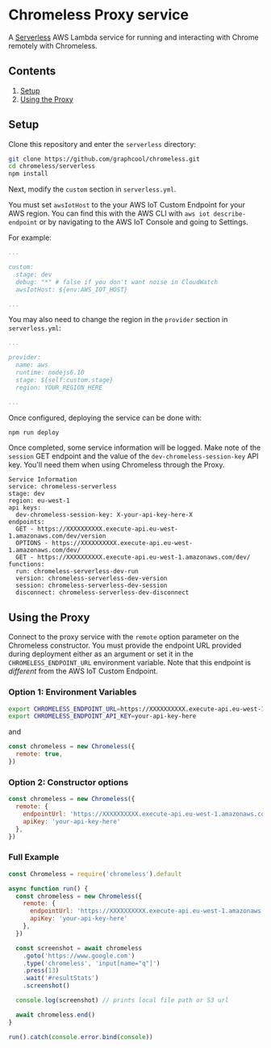 # Chromeless Proxy service

A [Serverless](https://serverless.com/) AWS Lambda service for running and interacting with Chrome remotely with Chromeless.


## Contents
1. [Setup](#setup)
1. [Using the Proxy](#using-the-proxy)

## Setup

Clone this repository and enter the `serverless` directory:

```bash
git clone https://github.com/graphcool/chromeless.git
cd chromeless/serverless
npm install
```

Next, modify the `custom` section in `serverless.yml`.

You must set `awsIotHost` to the your AWS IoT Custom Endpoint for your AWS region. You can find this with the AWS CLI with `aws iot describe-endpoint` or by navigating to the AWS IoT Console and going to Settings.

For example:

```yaml
...

custom:
  stage: dev
  debug: "*" # false if you don't want noise in CloudWatch
  awsIotHost: ${env:AWS_IOT_HOST}

...
```

You may also need to change the region in the `provider` section in `serverless.yml`:


```yaml
...

provider:
  name: aws
  runtime: nodejs6.10
  stage: ${self:custom.stage}
  region: YOUR_REGION_HERE

...
```

Once configured, deploying the service can be done with:

```bash
npm run deploy
```

Once completed, some service information will be logged. Make note of the `session` GET endpoint and the value of the `dev-chromeless-session-key` API key. You'll need them when using Chromeless through the Proxy.

```log
Service Information
service: chromeless-serverless
stage: dev
region: eu-west-1
api keys:
  dev-chromeless-session-key: X-your-api-key-here-X
endpoints:
  GET - https://XXXXXXXXXX.execute-api.eu-west-1.amazonaws.com/dev/version
  OPTIONS - https://XXXXXXXXXX.execute-api.eu-west-1.amazonaws.com/dev/
  GET - https://XXXXXXXXXX.execute-api.eu-west-1.amazonaws.com/dev/
functions:
  run: chromeless-serverless-dev-run
  version: chromeless-serverless-dev-version
  session: chromeless-serverless-dev-session
  disconnect: chromeless-serverless-dev-disconnect
```


## Using the Proxy

Connect to the proxy service with the `remote` option parameter on the Chromeless constructor. You must provide the endpoint URL provided during deployment either as an argument or set it in the `CHROMELESS_ENDPOINT_URL` environment variable. Note that this endpoint is _different_ from the AWS IoT Custom Endpoint.

### Option 1: Environment Variables

```bash
export CHROMELESS_ENDPOINT_URL=https://XXXXXXXXXX.execute-api.eu-west-1.amazonaws.com/dev
export CHROMELESS_ENDPOINT_API_KEY=your-api-key-here
```
and
```js
const chromeless = new Chromeless({
  remote: true,
})
```

### Option 2: Constructor options

```js
const chromeless = new Chromeless({
  remote: {
    endpointUrl: 'https://XXXXXXXXXX.execute-api.eu-west-1.amazonaws.com/dev'
    apiKey: 'your-api-key-here'
  },
})
```


### Full Example

```js
const Chromeless = require('chromeless').default

async function run() {
  const chromeless = new Chromeless({
    remote: {
      endpointUrl: 'https://XXXXXXXXXX.execute-api.eu-west-1.amazonaws.com/dev',
      apiKey: 'your-api-key-here'
    },
  })

  const screenshot = await chromeless
    .goto('https://www.google.com')
    .type('chromeless', 'input[name="q"]')
    .press(13)
    .wait('#resultStats')
    .screenshot()

  console.log(screenshot) // prints local file path or S3 url

  await chromeless.end()
}

run().catch(console.error.bind(console))
```
